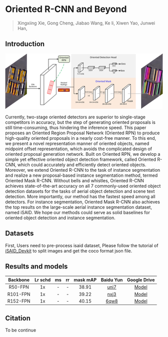 # Oriented R-CNN and Beyond

> Xingxiing Xie, Gong Cheng, Jiabao Wang, Ke li, Xiwen Yao, Junwei Han,

## Introduction

![illustration](illustration.jpg)

Currently, two-stage oriented detectors are superior to single-stage competitors in accuracy, but the step of generating oriented proposals is still time-consuming, thus hindering the inference speed. This paper proposes an Oriented Region Proposal Network (Oriented RPN) to produce high-quality oriented proposals in a nearly cost-free manner. To this end, we present a novel representation manner of oriented objects, named midpoint offset representation, which avoids the complicated design of oriented proposal generation network. Built on Oriented RPN, we develop a simple yet effective oriented object detection framework, called Oriented R-CNN, which could accurately and efficiently detect oriented objects. Moreover, we extend Oriented R-CNN to the task of instance segmentation and realize a new proposal-based instance segmentation method, termed Oriented Mask R-CNN. Without bells and whistles, Oriented R-CNN achieves state-of-the-art accuracy on all 7 commonly-used oriented object detection datasets for the tasks of aerial object detection and scene text detection. More importantly, our method has the fastest speed among all detectors. For instance segmentation, Oriented Mask R-CNN also achieves the top results on the large-scale aerial instance segmentation dataset, named iSAID. We hope our methods could serve as solid baselines for oriented object detection and instance segmentation.

## Datasets

First, Users need to pre-process isaid dataset, Please follow the tutorial of [iSAID_Devkit](https://github.com/CAPTAIN-WHU/iSAID_Devkit) to split images and get the coco format json file.

## Results and models

| Backbone | Lr schd | ms | rr | mask mAP |                         Baidu Yun                         | Google Drive |
|:--------:|:-------:|:--:|:--:|:--------:|:---------------------------------------------------------:|:------------:|
|  R50-FPN |    1x   |  - |  - |   38.91  |  [uni7](https://pan.baidu.com/s/1holNWQ0MNpgGLs-8ctx-zQ)  |   [Model]()  |
| R101-FPN |    1x   |  - |  - |   39.22  |  [nxj3](https://pan.baidu.com/s/1AjbMhGLWNJ0aDuboexTx5A)  |   [Model]()  |
| R152-FPN |    1x   |  - |  - |   40.15  | [6qw8](Bahttps://pan.baidu.com/s/1vD6l4hX6VoxPx35qAq592A) |   [Model]()  |

## Citation

To be continue
